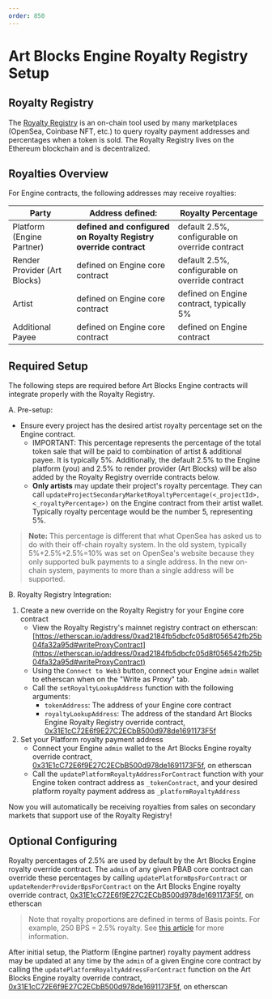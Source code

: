 ```yaml
---
order: 850
---
```

# Art Blocks Engine Royalty Registry Setup

## Royalty Registry

The [Royalty Registry](https://royaltyregistry.xyz/lookup) is an on-chain tool used by many marketplaces (OpenSea, Coinbase NFT, etc.) to query royalty payment addresses and percentages when a token is sold. The Royalty Registry lives on the Ethereum blockchain and is decentralized.

## Royalties Overview

For Engine contracts, the following addresses may receive royalties:

Party | Address defined: | Royalty Percentage
--- | --- | ---
Platform (Engine Partner) | **defined and configured on Royalty Registry override contract** | default 2.5%, configurable on override contract
Render Provider (Art Blocks) | defined on Engine core contract | default 2.5%, configurable on override contract
Artist | defined on Engine core contract | defined on Engine contract, typically 5%
Additional Payee | defined on Engine core contract | defined on Engine contract

## Required Setup

The following steps are required before Art Blocks Engine contracts will integrate properly with the Royalty Registry.

A. Pre-setup:
  - Ensure every project has the desired artist royalty percentage set on the Engine contract.
    - IMPORTANT: This percentage represents the percentage of the total token sale that will be paid to combination of artist & additional payee. It is typically 5%. Additionally, the default 2.5% to the Engine platform (you) and 2.5% to render provider (Art Blocks) will be also added by the Royalty Registry override contracts below.
    - **Only artists** may update their project's royalty percentage. They can call `updateProjectSecondaryMarketRoyaltyPercentage(<_projectId>, <_royaltyPercentage>)` on the Engine contract from their artist wallet. Typically royalty percentage would be the number 5, representing 5%.
   >**Note:** This percentage is different that what OpenSea has asked us to do with their off-chain royalty system. In the old system, typically 5%+2.5%+2.5%=10% was set on OpenSea's website because they only supported bulk payments to a single address. In the new on-chain system, payments to more than a single address will be supported.


B. Royalty Registry Integration:
1. Create a new override on the Royalty Registry for your Engine core contract
   - View the Royalty Registry's mainnet registry contract on etherscan: [https://etherscan.io/address/0xad2184fb5dbcfc05d8f056542fb25b04fa32a95d#writeProxyContract](https://etherscan.io/address/0xad2184fb5dbcfc05d8f056542fb25b04fa32a95d#writeProxyContract)
   - Using the `Connect to Web3` button, connect your Engine `admin` wallet to etherscan when on the "Write as Proxy" tab.
   - Call the `setRoyaltyLookupAddress` function with the following arguments:
     - `tokenAddress`: The address of your Engine core contract
     - `royaltyLookupAddress`: The address of the standard Art Blocks Engine Royalty Registry override contract, [0x31E1cC72E6f9E27C2ECbB500d978de1691173F5f](https://etherscan.io/address/0x31e1cc72e6f9e27c2ecbb500d978de1691173f5f#code)
2. Set your Platform royalty payment address
   - Connect your Engine `admin` wallet to the Art Blocks Engine royalty override contract, [0x31E1cC72E6f9E27C2ECbB500d978de1691173F5f](https://etherscan.io/address/0x31e1cc72e6f9e27c2ecbb500d978de1691173f5f#writeContract), on etherscan
   - Call the `updatePlatformRoyaltyAddressForContract` function with your Engine token contract address as `_tokenContract`, and your desired platform royalty payment address as `_platformRoyaltyAddress`

Now you will automatically be receiving royalties from sales on secondary markets that support use of the Royalty Registry!

## Optional Configuring

Royalty percentages of 2.5% are used by default by the Art Blocks Engine royalty override contract. The `admin` of any given PBAB core contract can override these percentages by calling `updatePlatformBpsForContract` or `updateRenderProviderBpsForContract` on the Art Blocks Engine royalty override contract, [0x31E1cC72E6f9E27C2ECbB500d978de1691173F5f](https://etherscan.io/address/0x31e1cc72e6f9e27c2ecbb500d978de1691173f5f#writeContract), on etherscan
>Note that royalty proportions are defined in terms of Basis points. For example, 250 BPS = 2.5% royalty. See [this article](https://www.investopedia.com/terms/b/basispoint.asp) for more information.

After initial setup, the Platform (Engine partner) royalty payment address may be updated at any time by the `admin` of a given Engine core contract by calling the `updatePlatformRoyaltyAddressForContract` function on the Art Blocks Engine royalty override contract, [0x31E1cC72E6f9E27C2ECbB500d978de1691173F5f](https://etherscan.io/address/0x31e1cc72e6f9e27c2ecbb500d978de1691173f5f#writeContract), on etherscan
